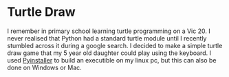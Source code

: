 # Turtle Draw

I remember in primary school learning turtle programming on a Vic 20. I never realised that Python had a standard turtle module until I recently stumbled across it during a google search. I decided to make a simple turtle draw game that my 5 year old daughter could play using the keyboard. I used [Pyinstaller](http://www.pyinstaller.org/) to build an executible on my linux pc, but this can also be done on Windows or Mac.